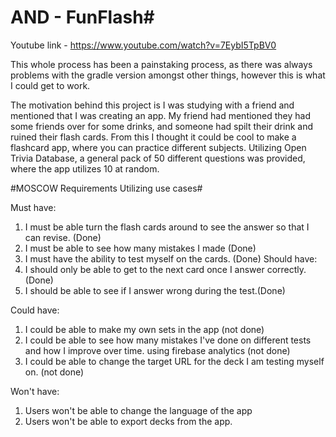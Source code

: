 # AND - FunFlash#

Youtube link - https://www.youtube.com/watch?v=7EybI5TpBV0


This whole process has been a painstaking process, as there was always problems with the gradle version amongst other things, however this is what I could get to work.

The motivation behind this project is I was studying with a friend and mentioned that I was creating an app. My friend had mentioned they had some friends over for some drinks, and someone had spilt their drink and ruined their flash cards. From this I thought it could be cool to make a flashcard app, where you can practice different subjects. Utilizing Open Trivia Database, a general pack of 50 different questions was provided, where the app utilizes 10 at random.

#MOSCOW Requirements Utilizing use cases#

Must have: 
1. I must be able turn the flash cards around to see the answer so that I can revise. (Done)
2. I must be able to see how many mistakes I made (Done)
3. I must have the ability to test myself on the cards. (Done)
Should have: 
1. I should only be able to get to the next card once I answer correctly. (Done)
2. I should be able to see if I answer wrong during the test.(Done)

Could have: 
1. I could be able to make my own sets in the app  (not done)
2. I could be able to see how many mistakes I've done on different tests and how I improve over time. using firebase analytics (not done)
3. I could be able to change the target URL for the deck I am testing myself on. (not done)

Won't have:
1. Users won't be able to change the language of the app
2. Users won't be able to export decks from the app.







